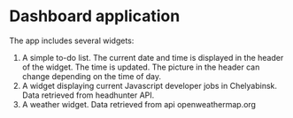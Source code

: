 # Dashboard application
The app includes several widgets:
  1. A simple to-do list. The current date and time is displayed in the header of the widget. The time is updated. The picture in the header can change depending on the time of day.
  2. A widget displaying current Javascript developer jobs in Chelyabinsk. Data retrieved from headhunter API.
  3. A weather widget. Data retrieved from api openweathermap.org
